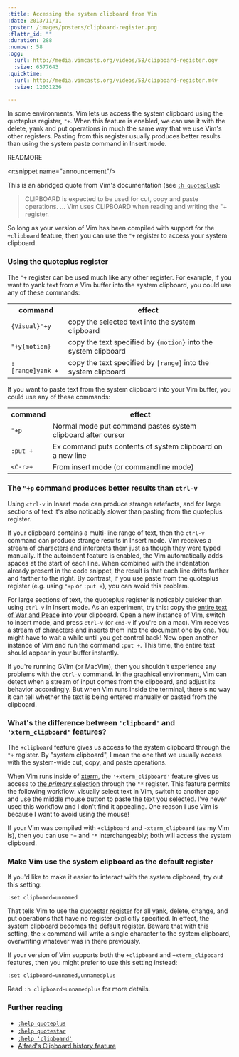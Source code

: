 ```yaml
--- 
:title: Accessing the system clipboard from Vim
:date: 2013/11/11
:poster: /images/posters/clipboard-register.png
:flattr_id: ""
:duration: 288
:number: 58
:ogg: 
  :url: http://media.vimcasts.org/videos/58/clipboard-register.ogv
  :size: 6577643
:quicktime: 
  :url: http://media.vimcasts.org/videos/58/clipboard-register.m4v
  :size: 12031236

---
```


In some environments, Vim lets us access the system clipboard using the quoteplus register, `"+`. When this feature is enabled, we can use it with the delete, yank and put operations in much the same way that we use Vim's other registers. Pasting from this register usually produces better results than using the system paste command in Insert mode.


READMORE

<r:snippet name="announcement"/>

This is an abridged quote from Vim's documentation (see [`:h quoteplus`][quoteplus]):

> CLIPBOARD is expected to be used for cut, copy and paste operations.
> ...
> Vim uses CLIPBOARD when reading and writing the "+ register.  

So long as your version of Vim has been compiled with support for the `+clipboard` feature, then you can use the `"+` register to access your system clipboard.

### Using the quoteplus register

The `"+` register can be used much like any other register. For example, if you want to yank text from a Vim buffer into the system clipboard, you could use any of these commands:

<table>
<tr>
<th>command</th>
<th>effect</th>
</tr>
<tr>
<td><code>{Visual}"+y</code></td>
<td>copy the selected text into the system clipboard</td>
</tr>
<tr>
<td><code>"+y{motion}</code></td>
<td>copy the text specified by <code>{motion}</code> into the system clipboard</td>
</tr>
<tr>
<td><code>:[range]yank&nbsp;+</code></td>
<td>copy the text specified by <code>[range]</code> into the system clipboard</td>
</tr>
</table>

If you want to paste text from the system clipboard into your Vim buffer, you could use any of these commands:

<table>
<tr>
<th>command</th>
<th>effect</th>
</tr>
<tr>
<td><code>"+p</code></td>
<td>Normal mode put command pastes system clipboard after cursor</td>
</tr>
<tr>
<td><code>:put +</code></td>
<td>Ex command puts contents of system clipboard on a new line</td>
</tr>
<tr>
<td><code>&lt;C-r&gt;+</code></td>
<td>From insert mode (or commandline mode)</td>
</tr>
</table>


### The `"+p` command produces better results than `ctrl-v`

Using `ctrl-v` in Insert mode can produce strange artefacts, and for large sections of text it's also noticably slower than pasting from the quoteplus register.

If your clipboard contains a multi-line range of text, then the `ctrl-v` command can produce strange results in Insert mode. Vim receives a stream of characters and interprets them just as though they were typed manually. If the autoindent feature is enabled, the Vim automatically adds spaces at the start of each line. When combined with the indentation already present in the code snippet, the result is that each line drifts farther and farther to the right. By contrast, if you use paste from the quoteplus register (e.g. using `"+p` or `:put +`), you can avoid this problem.

For large sections of text, the quoteplus register is noticably quicker than using `ctrl-v` in Insert mode. As an experiment, try this: copy the [entire text of War and Peace][tolstoy] into your clipboard. Open a new instance of Vim, switch to insert mode, and press `ctrl-v` (or `cmd-v` if you're on a mac). Vim receives a stream of characters and inserts them into the document one by one. You might have to wait a while until you get control back! Now open another instance of Vim and run the command `:put +`. This time, the entire text should appear in your buffer instantly.

If you're running GVim (or MacVim), then you shouldn't experience any problems with the `ctrl-v` command. In the graphical environment, Vim can detect when a stream of input comes from the clipboard, and adjust its behavior accordingly. But when Vim runs inside the terminal, there's no way it can tell whether the text is being entered manually or pasted from the clipboard.

### What's the difference between `'clipboard'` and `'xterm_clipboard'` features?

The `+clipboard` feature gives us access to the system clipboard through the `"+` register. By "system clipboard", I mean the one that we usually access with the system-wide cut, copy, and paste operations.

When Vim runs inside of [xterm][], the `'+xterm_clipboard'` feature gives us access to [the *primary* selection][primary] through the `"*` register. This feature permits the following workflow: visually select text in Vim, switch to another app and use the middle mouse button to paste the text you selected. I've never used this workflow and I don't find it appealing. One reason I use Vim is because I want to avoid using the mouse!

If your Vim was compiled with `+clipboard` and `-xterm_clipboard` (as my Vim is), then you can use `"+` and `"*` interchangeably; both will access the system clipboard.

### Make Vim use the system clipboard as the default register

If you'd like to make it easier to interact with the system clipboard, try out this setting:

    :set clipboard=unnamed

That tells Vim to use the [quotestar register][quotestar] for all yank, delete, change, and put operations that have no register explicitly specified. In effect, the system clipboard becomes the default register. Beware that with this setting, the `x` command will write a single character to the system clipboard, overwriting whatever was in there previously.

If your version of Vim supports both the `+clipboard` and `+xterm_clipboard` features, then you might prefer to use this setting instead:

    :set clipboard=unnamed,unnamedplus

Read `:h clipboard-unnamedplus` for more details.

### Further reading

* [`:help quoteplus`][quoteplus]
* [`:help quotestar`][quotestar]
* [`:help 'clipboard'`]['clipboard']
* [Alfred's Clipboard history feature][alfred]

[quoteplus]: http://vimdoc.sourceforge.net/htmldoc/gui_x11.html#quoteplus
[quotestar]: http://vimdoc.sourceforge.net/htmldoc/gui.html#quotestar
['clipboard']: http://vimdoc.sourceforge.net/htmldoc/options.html#'clipboard'
[alfred]: http://support.alfredapp.com/features:clipboard
[unnamed]: http://vimdoc.sourceforge.net/htmldoc/options.html#clipboard-unnamed
[tolstoy]: http://www.gutenberg.org/cache/epub/2600/pg2600.txt
[gist]: http://fizzbuzz.org/UPDATE_THIS_URL!
[xterm]: http://invisible-island.net/xterm/
[primary]: https://wiki.archlinux.org/index.php/Xterm#Copy_and_paste
